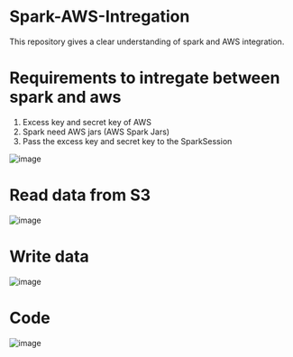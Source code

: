 # Spark-AWS-Intregation
This repository gives a clear understanding of spark and AWS integration.

# Requirements to intregate between spark and aws

 1. Excess key and secret key of AWS
 2. Spark need AWS jars (AWS Spark Jars)
 3. Pass the excess key and secret key to the SparkSession
 
 ![image](https://user-images.githubusercontent.com/70854976/149557616-3fc443d4-730d-462d-a20b-1c9f2db15f9b.png)
 
 # Read data from S3
 
 ![image](https://user-images.githubusercontent.com/70854976/149556862-ce1ad3d6-c588-4ef7-a61e-20073188d3e9.png)
 
 # Write data
 
 ![image](https://user-images.githubusercontent.com/70854976/149557352-5f1ea03d-f210-441c-8374-b7c23910e3c2.png)
 
 # Code
 
 ![image](https://user-images.githubusercontent.com/70854976/149558384-fccbdee3-2f91-45d6-af09-aeaf9ed6e4ef.png)


 
 
 
 


 
